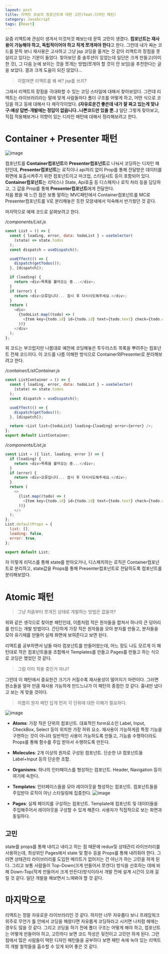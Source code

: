 ```yaml
---
layout: post
title: 리액트 초보의 컴포넌트에 대한 고민(feat.디자인 패턴)
category: JavaScript
tags: [React]
---
```


요즘 리액트에 관심이 생겨서 이것저것 해보는데 문뜩 고민이 생겼다. **컴포넌트는 재사용이 가능해야 하고, 독립적이어야 하고 작게 쪼개져야 한다**고 한다. 그런데 내가 짜논 코드를 문뜩 보니 재사용은 고사하고 그냥 jsp 코딩을 옮겨논 것 같아 리액트의 장점을 못 살리고 있다는 기분이 들었다.
찾아보던 중 솔루션이 있었는데 일단은 크게 만들고(이미 한 것), 그 다음 눈에 보이는 것을 쪼개는 방법(쪼개야 할 것이 안 보임)을 추천한다는 글을 보았다. 결과 크게 도움이 되진 않았다...

> 이럴꺼면 리액트를 왜 써? jsp를 쓰지?

그래서 리액트의 장점을 극대화할 수 있는 코딩 스타일에 대해서 찾아보았다. 그런데 리액트는 라이브러리라는 말에 맞게 사람들마다 폴더 구조를 어떻게 하고, 어떤 식으로 코딩을 하고 등에 대해서
다 제각각이었다. **(자유로운건 좋은데 내가 잘 짜고 있는게 맞냐구:예상 답변-개발에는 정답이 없읍니다..나쁜코드만 있을 뿐..)**
일단 그렇게 찾아보고, 직접 적용해보거나 의향이 있는 디자인 패턴에 대해서 정리해보려고 한다.

# Container + Presenter 패턴

![image](https://user-images.githubusercontent.com/45007556/95151526-d6491e80-07c5-11eb-9388-5fd48280d712.png)

컴포넌트를 **Container컴포넌트**와 **Presenter컴포넌트**로 나눠서 코딩하는 디자인 패턴인데,
**Presenter컴포넌트**는 로직이나 api처리 없이 Prop를 통해 전달받은 데이터를 화면에 표출시켜주기 위한 컴포넌트이고 마크업, 스타일시트 등이 포함되어 있다.
**Container컴포넌트**는 리덕스나 State, Api호출 등 디스패치나 로직 처리 등을 담당하고, 그 값을 Prop를 통해 **Presenter컴포넌트**에게 전달한다.  
처음 봤을 때 느낀 점은 보통 말하는 MVC패턴에서 Container컴포넌트를 MC로 Presenter컴포넌트를 V로 분리해놓은 듯한 모양새에서 익숙해서 반가웠던 것 같다.

마지막으로 예제 코드로 살펴보려고 한다.

_/components/List.js_

```javascript
const List = () => {
  const { loading, error, data: todoList } = useSelector(
    (state) => state.todos
  );
  const dispatch = useDispatch();

  useEffect(() => {
    dispatch(getTodos());
  }, [dispatch]);

  if (loading) {
    return <div>목록을 불러오는 중...</div>;
  }
  if (error) {
    return <div>오류입니다... 잠시 후 다시시도해주세요.</div>;
  }
  return (
    <div>
      {todoList.map((todo) => (
        <Item key={todo.id} id={todo.id} text={todo.text} check={todo.check} />
      ))}
    </div>
  );
};
```

위 코드는 부끄럽지만 나름대로 예전에 코딩해놓은 투두리스트 목록을 뿌려주는 컴포넌트 전체 코드이다. 이 코드를 나름 이해한 방식으로 Container와Presenter로 분리해보려고 한다.

_/container/ListContainer.js_

```javascript
const ListContainer = () => {
  const { loading, error, data: todoList } = useSelector(
    (state) => state.todos
  );
  const dispatch = useDispatch();

  useEffect(() => {
    dispatch(getTodos());
  }, [dispatch]);

  return <List list={todoList} loading={loading} error={error} />;
};
export default ListContainer;
```

_/components/List.js_

```javascript
const List = ({ list, loading, error }) => {
  if (loading) {
    return <div>목록을 불러오는 중...</div>;
  }
  if (error) {
    return <div>오류입니다... 잠시 후 다시시도해주세요.</div>;
  }
  return (
    <>
      {list.map((todo) => (
        <Item key={todo.id} id={todo.id} text={todo.text} check={todo.check} />
      ))}
    </>
  );
};
List.defaultProps = {
  list: [],
  loading: false,
  error: true,
};

export default List;
```

자 이렇게 리덕스를 통해 state를 받아오거나, 디스패치하는 로직은 Container컴포넌트로 분리하고, state값을 Props를 통해 Presenter컴포넌트로 전달하도록 컴포넌트를 분리해보았다.

# Atomic 패턴

> 그냥 처음부터 쪼개진 상태로 개발하는 방법은 없을까?

위와 같은 생각으로 찾아본 패턴인데, 이름처럼 작은 원자들을 합쳐서 하나의 큰 덩어리를 만드는 개발 방법이다. 간단하게 가장 작은 원자들을 모아 분자를 만들고, 분자들을 모아 유기체를 만들어 실제 화면에 보여준다고 보면 된다.

리액트를 공부하면서 남들 따라 컴포넌트를 만들어왔는데, 어느 정도 나도 모르게 이 패턴대로 작은 컴포넌트들을 조합해서 Templates를 만들고 Pages를 만들고 하는 식으로 코딩은 했었던 것 같다.

> 그럼 이미 적용 중인거 아냐?

그런데 이 패턴에서 중요한건 크기가 커질수록 재사용성이 떨어지기 마련이다. 그러면 원소들을 얼마 만큼 재사용 가능하게 만드느냐가 이 패턴의 중점인 것 같다. 흉내만 냈다고 보는 게 맞을 것이다.

> 이름이 원자 패턴 답게 먼저 각 단위에 대한 이해가 필요하다.

![image](https://user-images.githubusercontent.com/45007556/95158784-70fe2900-07d7-11eb-9383-61f830bd261f.png)

- **Atoms**: 가장 작은 단위의 컴포넌트. 대표적인 form요소인 Label, Input, CheckBox, Select 등이 위치한 가장 하위 요소. 재사용이 가능하게끔 특정 기능을 구현하는 것이 아니라 일반적인 사용이 가능하도록 만들고, 기능을 수행하더라도 Props를 통해 함수를 주입 받아서 수행하도록 만든다.
- **Molecules**: 2개 이상의 원자로 구성된 컴포넌트. 단순한 UI 컴포넌트들 Label+Input 등의 단순한 조합.
- **Organisms**: 하나의 인터페이스를 형성하는 컴포넌트. Header, Navigation 등이 여기에 속한다.
- **Templates**: 인터페이스들을 모아 레이아웃을 형성하는 컴포넌트. 컴포넌트들을 주입받아 로직이 아닌 스타일링에 집중한다.
  ![image](https://user-images.githubusercontent.com/45007556/95160850-90e41b80-07dc-11eb-9cb3-0734d4084813.png)

- **Pages**: 실제 페이지를 구성하는 컴포넌트. Template에 컴포넌트 및 데이터들을 주입해주어서 레이아웃을 구성할 수 있게 해준다. 사용자가 직접적으로 보는 화면과 동일하다.

## 고민

state를 props를 통해 내리고 내리고 하는 점 때문에 redux및 상태관리 라이브러리를 사용하는데, 최상위인 Pages에서 state 및 함수 등을 Props를 통해 내려줘야 한다. 그러면 상태관리 라이브러리를 도입한 메리트가 없어지는 건 아닌가 하는 고민을 하게 된다. 그리고 보통 사람들이 Top-Down(크게 만들어서 쪼갠다) 방식을 선호하는 데에 비해 Down-Top(작게 만들어서 크게 만든다)방식이라서 개발 전에 설계 시간이 오래 걸릴 것 같다. 일단 개발을 해보면서 느껴봐야 할 것 같다.

# 마지막으로

리액트는 정말 자유로운 라이브러리인 것 같다. 하지만 너무 자유롭다 보니 프레임워크 위주로 무언가 틀 안에서 코딩을 해왔다면 자유롭게 코딩하라고 시키면 나처럼 헤매는 경우도 많을 것 같다. 그리고 코딩을 하기 전에 폴더 구조는 어떻게 해야 하고, 컴포넌트는 어떻게 만들어야 하고, 고민하다 보면 코드 작성은 뒷전이고 고민만 하게 된다. 그런 점에서 많은 사람들이 택한 디자인 패턴들을 공부하다 보면 패턴 속에 녹아 있는 리액트의 개발 철학들을 흡수할 수 있게 되어 좋은 것 같다.
